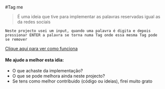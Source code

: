 #Tag me
>É uma ideia que tive para implementar as palavras reservadas igual as da redes sociais

`Neste projecto usei um input, quando uma palavra é digita e depois pressionar ENTER a palavra se torna numa Tag onde essa mesma Tag pode se remover`

[Clique aqui para ver como funciona]()

#### Me ajude a melhor esta idia:
- O que achaste da implementação?
- O que se pode melhora ainda neste projecto?
- Se tens como melhor contribuido (código ou ideias), firei muito grato


